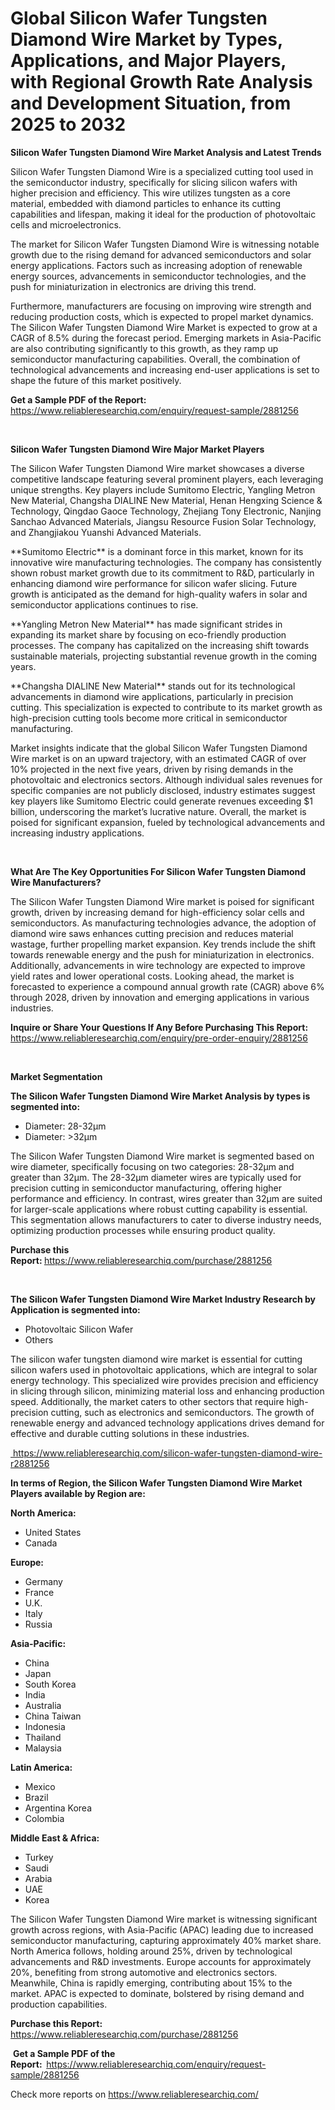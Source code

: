 <p><h1>Global Silicon Wafer Tungsten Diamond Wire Market by Types, Applications, and Major Players, with Regional Growth Rate Analysis and Development Situation, from 2025 to 2032</h1></p><p><strong>Silicon Wafer Tungsten Diamond Wire Market Analysis and Latest Trends</strong></p>
<p><p>Silicon Wafer Tungsten Diamond Wire is a specialized cutting tool used in the semiconductor industry, specifically for slicing silicon wafers with higher precision and efficiency. This wire utilizes tungsten as a core material, embedded with diamond particles to enhance its cutting capabilities and lifespan, making it ideal for the production of photovoltaic cells and microelectronics. </p><p>The market for Silicon Wafer Tungsten Diamond Wire is witnessing notable growth due to the rising demand for advanced semiconductors and solar energy applications. Factors such as increasing adoption of renewable energy sources, advancements in semiconductor technologies, and the push for miniaturization in electronics are driving this trend. </p><p>Furthermore, manufacturers are focusing on improving wire strength and reducing production costs, which is expected to propel market dynamics. The Silicon Wafer Tungsten Diamond Wire Market is expected to grow at a CAGR of 8.5% during the forecast period. Emerging markets in Asia-Pacific are also contributing significantly to this growth, as they ramp up semiconductor manufacturing capabilities. Overall, the combination of technological advancements and increasing end-user applications is set to shape the future of this market positively.</p></p>
<p><strong>Get a Sample PDF of the Report:&nbsp;</strong> <a href="https://www.reliableresearchiq.com/enquiry/request-sample/2881256?utm_campaign=2455&utm_medium=2&utm_source=Github&utm_content=ia&utm_term=12032025&utm_id=silicon-wafer-tungsten-diamond-wire">https://www.reliableresearchiq.com/enquiry/request-sample/2881256</a></p>
<p>&nbsp;</p>
<p><strong>Silicon Wafer Tungsten Diamond Wire Major Market Players</strong></p>
<p><p>The Silicon Wafer Tungsten Diamond Wire market showcases a diverse competitive landscape featuring several prominent players, each leveraging unique strengths. Key players include Sumitomo Electric, Yangling Metron New Material, Changsha DIALINE New Material, Henan Hengxing Science & Technology, Qingdao Gaoce Technology, Zhejiang Tony Electronic, Nanjing Sanchao Advanced Materials, Jiangsu Resource Fusion Solar Technology, and Zhangjiakou Yuanshi Advanced Materials.</p><p>**Sumitomo Electric** is a dominant force in this market, known for its innovative wire manufacturing technologies. The company has consistently shown robust market growth due to its commitment to R&D, particularly in enhancing diamond wire performance for silicon wafer slicing. Future growth is anticipated as the demand for high-quality wafers in solar and semiconductor applications continues to rise.</p><p>**Yangling Metron New Material** has made significant strides in expanding its market share by focusing on eco-friendly production processes. The company has capitalized on the increasing shift towards sustainable materials, projecting substantial revenue growth in the coming years.</p><p>**Changsha DIALINE New Material** stands out for its technological advancements in diamond wire applications, particularly in precision cutting. This specialization is expected to contribute to its market growth as high-precision cutting tools become more critical in semiconductor manufacturing.</p><p>Market insights indicate that the global Silicon Wafer Tungsten Diamond Wire market is on an upward trajectory, with an estimated CAGR of over 10% projected in the next five years, driven by rising demands in the photovoltaic and electronics sectors. Although individual sales revenues for specific companies are not publicly disclosed, industry estimates suggest key players like Sumitomo Electric could generate revenues exceeding $1 billion, underscoring the market’s lucrative nature. Overall, the market is poised for significant expansion, fueled by technological advancements and increasing industry applications.</p></p>
<p>&nbsp;</p>
<p><strong>What Are The Key Opportunities For Silicon Wafer Tungsten Diamond Wire Manufacturers?</strong></p>
<p><p>The Silicon Wafer Tungsten Diamond Wire market is poised for significant growth, driven by increasing demand for high-efficiency solar cells and semiconductors. As manufacturing technologies advance, the adoption of diamond wire saws enhances cutting precision and reduces material wastage, further propelling market expansion. Key trends include the shift towards renewable energy and the push for miniaturization in electronics. Additionally, advancements in wire technology are expected to improve yield rates and lower operational costs. Looking ahead, the market is forecasted to experience a compound annual growth rate (CAGR) above 6% through 2028, driven by innovation and emerging applications in various industries.</p></p>
<p><strong>Inquire or Share Your Questions If Any Before Purchasing This Report:</strong> <a href="https://www.reliableresearchiq.com/enquiry/pre-order-enquiry/2881256?utm_campaign=2455&utm_medium=2&utm_source=Github&utm_content=ia&utm_term=12032025&utm_id=silicon-wafer-tungsten-diamond-wire">https://www.reliableresearchiq.com/enquiry/pre-order-enquiry/2881256</a></p>
<p>&nbsp;</p>
<p><strong>Market Segmentation</strong></p>
<p><strong>The Silicon Wafer Tungsten Diamond Wire Market Analysis by types is segmented into:</strong></p>
<p><ul><li>Diameter: 28-32μm</li><li>Diameter: >32μm</li></ul></p>
<p><p>The Silicon Wafer Tungsten Diamond Wire market is segmented based on wire diameter, specifically focusing on two categories: 28-32μm and greater than 32μm. The 28-32μm diameter wires are typically used for precision cutting in semiconductor manufacturing, offering higher performance and efficiency. In contrast, wires greater than 32μm are suited for larger-scale applications where robust cutting capability is essential. This segmentation allows manufacturers to cater to diverse industry needs, optimizing production processes while ensuring product quality.</p></p>
<p><strong>Purchase this Report:&nbsp;</strong><a href="https://www.reliableresearchiq.com/purchase/2881256?utm_campaign=2455&utm_medium=2&utm_source=Github&utm_content=ia&utm_term=12032025&utm_id=silicon-wafer-tungsten-diamond-wire">https://www.reliableresearchiq.com/purchase/2881256</a></p>
<p>&nbsp;</p>
<p><strong>The Silicon Wafer Tungsten Diamond Wire Market Industry Research by Application is segmented into:</strong></p>
<p><ul><li>Photovoltaic Silicon Wafer</li><li>Others</li></ul></p>
<p><p>The silicon wafer tungsten diamond wire market is essential for cutting silicon wafers used in photovoltaic applications, which are integral to solar energy technology. This specialized wire provides precision and efficiency in slicing through silicon, minimizing material loss and enhancing production speed. Additionally, the market caters to other sectors that require high-precision cutting, such as electronics and semiconductors. The growth of renewable energy and advanced technology applications drives demand for effective and durable cutting solutions in these industries.</p></p>
<p><a href="https://www.reliableresearchiq.com/silicon-wafer-tungsten-diamond-wire-r2881256?utm_campaign=2455&utm_medium=2&utm_source=Github&utm_content=ia&utm_term=12032025&utm_id=silicon-wafer-tungsten-diamond-wire">&nbsp;https://www.reliableresearchiq.com/silicon-wafer-tungsten-diamond-wire-r2881256</a></p>
<p><strong>In terms of Region, the Silicon Wafer Tungsten Diamond Wire Market Players available by Region are:</strong></p>
<p>
    <p> <strong> North America: </strong>
        <ul>
            <li>United States</li>
            <li>Canada</li>
        </ul>
        </p> 
    <p> <strong> Europe: </strong>
        <ul>
            <li>Germany</li>
            <li>France</li>
            <li>U.K.</li>
            <li>Italy</li>
            <li>Russia</li>
        </ul>
        </p> 
    <p> <strong> Asia-Pacific: </strong>
        <ul>
            <li>China</li>
            <li>Japan</li>
            <li>South Korea</li>
            <li>India</li>
            <li>Australia</li>
            <li>China Taiwan</li>
            <li>Indonesia</li>
            <li>Thailand</li>
            <li>Malaysia</li>
        </ul>
        </p> 
    <p> <strong> Latin America: </strong>
        <ul>
            <li>Mexico</li>
            <li>Brazil</li>
            <li>Argentina Korea</li>
            <li>Colombia</li>
        </ul>
        </p> 
    <p> <strong> Middle East & Africa: </strong>
        <ul>
            <li>Turkey</li>
            <li>Saudi</li>
            <li>Arabia</li>
            <li>UAE</li>
            <li>Korea</li>
        </ul>
    </p>
    </p>
<p><p>The Silicon Wafer Tungsten Diamond Wire market is witnessing significant growth across regions, with Asia-Pacific (APAC) leading due to increased semiconductor manufacturing, capturing approximately 40% market share. North America follows, holding around 25%, driven by technological advancements and R&D investments. Europe accounts for approximately 20%, benefiting from strong automotive and electronics sectors. Meanwhile, China is rapidly emerging, contributing about 15% to the market. APAC is expected to dominate, bolstered by rising demand and production capabilities.</p></p>
<p><strong>Purchase this Report: </strong><a href="https://www.reliableresearchiq.com/purchase/2881256?utm_campaign=2455&utm_medium=2&utm_source=Github&utm_content=ia&utm_term=12032025&utm_id=silicon-wafer-tungsten-diamond-wire">https://www.reliableresearchiq.com/purchase/2881256</a></p>
<p>&nbsp;<strong>Get a Sample PDF of the Report:&nbsp;&nbsp;</strong><a href="https://www.reliableresearchiq.com/enquiry/request-sample/2881256?utm_campaign=2455&utm_medium=2&utm_source=Github&utm_content=ia&utm_term=12032025&utm_id=silicon-wafer-tungsten-diamond-wire">https://www.reliableresearchiq.com/enquiry/request-sample/2881256</a></p>
<p><strong></strong></p>
<p>Check more reports on <a href="https://www.reliableresearchiq.com/?utm_campaign=2455&utm_medium=2&utm_source=Github&utm_content=ia&utm_term=12032025&utm_id=silicon-wafer-tungsten-diamond-wire">https://www.reliableresearchiq.com/</a></p>